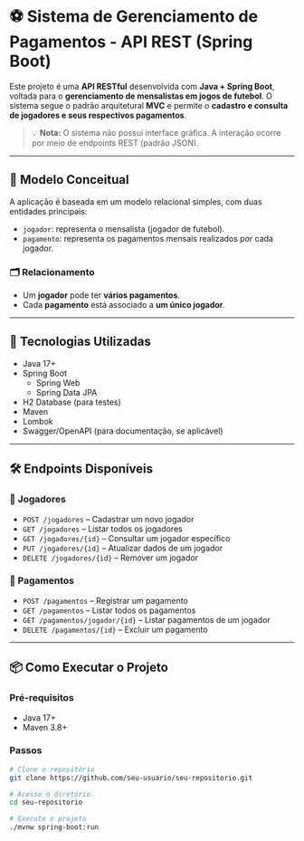 # ⚽ Sistema de Gerenciamento de Pagamentos - API REST (Spring Boot)

Este projeto é uma **API RESTful** desenvolvida com **Java + Spring Boot**, voltada para o **gerenciamento de mensalistas em jogos de futebol**. O sistema segue o padrão arquitetural **MVC** e permite o **cadastro e consulta de jogadores e seus respectivos pagamentos**.

> 💡 **Nota:** O sistema não possui interface gráfica. A interação ocorre por meio de endpoints REST (padrão JSON).

---

## 🧠 Modelo Conceitual

A aplicação é baseada em um modelo relacional simples, com duas entidades principais:

- `jogador`: representa o mensalista (jogador de futebol).
- `pagamento`: representa os pagamentos mensais realizados por cada jogador.

### 🗂️ Relacionamento

- Um **jogador** pode ter **vários pagamentos**.
- Cada **pagamento** está associado a **um único jogador**.

---

## 🔧 Tecnologias Utilizadas

- Java 17+
- Spring Boot
  - Spring Web
  - Spring Data JPA
- H2 Database (para testes)
- Maven
- Lombok
- Swagger/OpenAPI (para documentação, se aplicável)

---

## 🛠️ Endpoints Disponíveis

### 🔹 Jogadores

- `POST /jogadores` – Cadastrar um novo jogador
- `GET /jogadores` – Listar todos os jogadores
- `GET /jogadores/{id}` – Consultar um jogador específico
- `PUT /jogadores/{id}` – Atualizar dados de um jogador
- `DELETE /jogadores/{id}` – Remover um jogador

### 🔹 Pagamentos

- `POST /pagamentos` – Registrar um pagamento
- `GET /pagamentos` – Listar todos os pagamentos
- `GET /pagamentos/jogador/{id}` – Listar pagamentos de um jogador
- `DELETE /pagamentos/{id}` – Excluir um pagamento

---

## 📦 Como Executar o Projeto

### Pré-requisitos
- Java 17+
- Maven 3.8+

### Passos

```bash
# Clone o repositório
git clone https://github.com/seu-usuario/seu-repositorio.git

# Acesse o diretório
cd seu-repositorio

# Execute o projeto
./mvnw spring-boot:run
